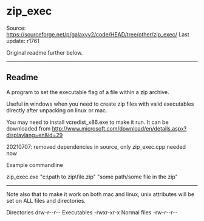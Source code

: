 # zip_exec

Source: https://sourceforge.net/p/galaxyv2/code/HEAD/tree/other/zip_exec/
Last update: r1761

Original readme further below.

---

## Readme

A program to set the executable flag of a file within a zip archive.

Useful in windows when you need to create zip files with valid
 executables directly after unpacking on linux or mac.


You may need to install vcredist_x86.exe to make it run.
It can be downloaded from
http://www.microsoft.com/download/en/details.aspx?displaylang=en&id=29

20210707: removed dependencies in source, only zip_exec.cpp needed now

Example commandline

zip_exec.exe "c:\path to zip\file.zip" "some path/some file in the zip"


---
Note also that to make it work on both mac and linux, unix attributes
 will be set on ALL files and directories.

Directories  drw-r--r--
Executables  -rwxr-xr-x
Normal files -rw-r--r--
